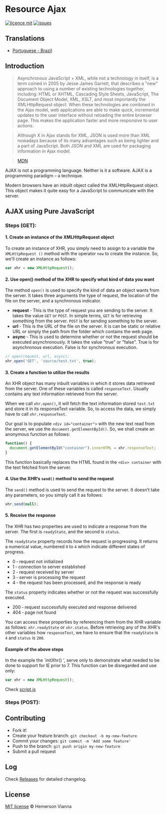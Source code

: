# Resource Ajax

[![licence mit](https://img.shields.io/badge/license-MIT-blue.svg?style=flat-square)](http://hemersonvianna.mit-license.org/)
[![issues](https://img.shields.io/github/issues/resource-solutions/resource-js-ajax.svg?style=flat-square)](https://github.com/resource-solutions/resource-js-ajax/issues)

## Translations

* [Portuguese - Brazil](translations/pt_BR)

## Introduction

> Asynchronous JavaScript + XML, while not a technology in itself, is a term coined in 2005 by Jesse James Garrett, that describes a "new" approach to using a number of existing technologies together, including: HTML or XHTML, Cascading Style Sheets, JavaScript, The Document Object Model, XML, XSLT, and most importantly the XMLHttpRequest object.
> When these technologies are combined in the Ajax model, web applications are able to make quick, incremental updates to the user interface without reloading the entire browser page. This makes the application faster and more responsive to user actions.

> Although X in Ajax stands for XML, JSON is used more than XML nowadays because of its many advantages such as being lighter and a part of JavaScript. Both JSON and XML are used for packaging information in Ajax model.

> [MDN](https://developer.mozilla.org/en-US/docs/AJAX)


AJAX is not a programming language. Neither is it a software. AJAX is a programming paradigm – a technique.

Modern browsers have an inbuilt object called the XMLHttpRequest object. This object makes it quite easy for a JavaScript to communicate with the server.


## AJAX using Pure JavaScript

### Steps (GET):
#### 1. Create an instance of the XMLHttpRequest object


To create an instance of XHR, you simply need to assign to a variable the `XMLHttpRequest ()` method with the operator `new` to create the instance. So, we'll create an instance as follows:

```javascript
var xhr = new XMLHttpRequest();
```

#### 2. Use open() method of the XHR to specify what kind of data you want

The method `open()` is used to specify the kind of data an object wants from the server. It takes three arguments the type of request, the location of the file on the server, and a synchronous indicator.

 - **request** ‐ This is the type of request you are sending to the server. It takes the value `GET` or `POST`. In simple terms, `GET` is for retrieving something from the server. `POST` is for sending something to the server.
 - **url** ‐ This is the URL of the file on the server. It is can be static or relative URL or simply the path from the folder which contains the web page.
 - **async** ‐ This is used to determine whether or not the request should be executed asynchronously. It takes the value "true" or "false". True is for asynchronous execution. False is for synchronous execution.

```javascript
// open(request, url, async);
xhr.open('GET', 'source/test.txt', true);   
```

#### 3. Create a function to utilize the results

An XHR object has many inbuilt variables in which it stores data retrieved from the server. One of these variables is called `responseText`. Usually contains any text information retrieved from the server.

When we call `xhr.open()`, it will fetch the text information stored `test.txt` and store it in its responseText variable. So, to access the data, we simply have to call `xhr.responseText`.

Our goal is to populate `<div id="container">` with the new text read from the server, we use the `document.getElementById()`. So, we shall create an anonymous function as follows:

```javascript
function() {
  document.getElementById("container").innerHTML = xhr.responseText;
}
```

This function basically replaces the HTML found in the `<div> container` with the text fetched from the server.

#### 4. Use the XHR’s `send()` method to send the request

The `send()` method is used to send the request to the server. It doesn’t take any parameters, so you simply call it as follows:

```javascript
xhr.send(null);
```

#### 5. Receive the response

The XHR has two properties are used to indicate a response from the server. The first is `readyState`, and the second is `status`.

The `readyState` property records how the request is progressing. It returns a numerical value, numbered `0` to `4` which indicate different states of progress.

 - 0 ‐ request not initialized
 - 1 ‐ connection to server established
 - 2 ‐ request received by server
 - 3 ‐ server is processing the request
 - 4 ‐ the request has been processed, and the response is ready

The `status` property indicates whether or not the request was successfully executed.

 - 200 ‐ request successfully executed and response delivered
 - 404 ‐ page not found

You can access these properties by referencing them from the XHR variable as follows: `xhr.readyState` or `xhr.status`.
Before retrieving any of the XHR's other variables how `responseText`, we have to ensure that the `readyState` is `4` and `status` is `200`.

#### Example of the above steps
 
In the example the `initXhr() ', serve only to demonstrate what needed to be done to support for IE prior to 7. This function can be disregarded and use only:

```javascript
var xhr = new XMLHttpRequest();
```
 
Check [script.js](https://github.com/resource-solutions/resource-js-ajax/blob/master/source/script.js)

### Steps (POST):


## Contributing

- Fork it!
- Create your feature branch: `git checkout -b my-new-feature`
- Commit your changes: `git commit -m 'Add some feature'`
- Push to the branch: `git push origin my-new-feature`
- Submit a pull request

## Log

Check [Releases](https://github.com/resource-solutions/resource-js-ajax/releases) for detailed changelog.

## License

[MIT license](http://hemersonvianna.mit-license.org/) © Hemerson Vianna
